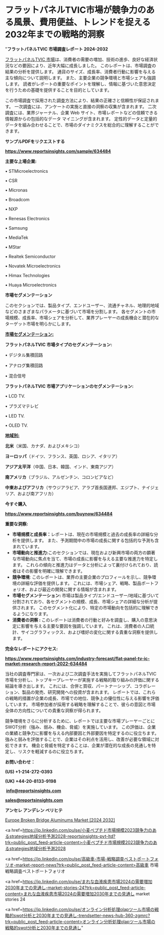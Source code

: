 # フラットパネルTVIC市場が競争力のある風景、費用便益、トレンドを捉える2032年までの戦略的洞察

"<strong>フラットパネルTVIC 市場調査レポート 2024-2032</strong>

<a href=https://www.reportsinsights.com/sample/634484>フラットパネルTVIC 市場</a>は、消費者の需要の増加、技術の進歩、良好な経済状況などの要因により、近年大幅に成長しました。 このレポートは、市場調査の結果の分析を提供します。 通貨のサイズ、成長率、消費者行動に影響を与える主な傾向について説明します。 また、主要企業の競争環境と市場シェアも強調します。 読者がレポートの重要なポイントを理解し、情報に基づいた意思決定を行うための基礎を提供することを目的としています。

この市場調査で採用された調査方法により、結果の正確さと信頼性が保証されます。 一次調査には、アンケートの実施と直接の洞察の収集が含まれます。 二次調査には、業界ジャーナル、企業 Web サイト、市場レポートなどの信頼できる情報源からの包括的なデータ マイニングが含まれます。 定性的データと定量的データを組み合わせることで、市場のダイナミクスを総合的に理解することができます。

<strong><b>サンプルPDFをリクエストする</b></strong>

<a href=https://www.reportsinsights.com/sample/634484><strong><u>https://www.reportsinsights.com/sample/634484</u></strong></a>

<strong>主要な上場企業:</strong>

• STMicroelectronics

• CSR

• Micronas

• Broadcom

• NXP

• Renesas Electronics

• Samsung

• MediaTek

• MStar

• Realtek Semiconductor

• Novatek Microelectronics

• Himax Technologies

• Huaya Microelectronics

<strong>市場セグメンテーション</strong>

このセクションでは、製品タイプ、エンドユーザー、流通チャネル、地理的地域などのさまざまなパラメータに基づいて市場を分割します。 各セグメントの市場規模、成長率、市場シェアを分析して、業界プレーヤーの成長機会と潜在的なターゲット市場を明らかにします。

<strong><u>市場セグメンテーション</u></strong><strong><u>:</u></strong>

<strong>フラットパネルTVIC 市場タイプのセグメンテーション:</strong>

• デジタル集積回路

• アナログ集積回路

• 混合信号

<strong>フラットパネルTVIC 市場アプリケーションのセグメンテーション:</strong>

• LCD TV.

• プラズマテレビ

• LED TV.

• OLED TV.

<strong><u>地域別</u></strong><strong><u>:</u></strong>

<strong>北米</strong>（米国、カナダ、およびメキシコ）

<strong>ヨーロッパ</strong>（ドイツ、フランス、英国、ロシア、イタリア）

<strong>アジア太平洋</strong>（中国、日本、韓国、インド、東南アジア）

<strong>南アメリカ</strong>（ブラジル、アルゼンチン、コロンビアなど）

<strong>中東およびアフリカ</strong>（サウジアラビア、アラブ首長国連邦、エジプト、ナイジェリア、および南アフリカ）

<strong>今すぐ購入</strong>

<a href=https://www.reportsinsights.com/buynow/634484><strong><u>https://www.reportsinsights.com/buynow/634484</u></strong></a>

<strong>重要な洞察:</strong>
<ul>
  <li><strong>市場規模と成長率：</strong>レポートは、現在の市場規模と過去の成長率の詳細な分析を提供します。 また、予測期間中の市場の成長に関する包括的な予測も含まれています。</li>
  <li><strong>市場動向と推進力:</strong>このセクションでは、現在および新興市場の両方の顕著な市場動向に焦点を当て、市場の成長に影響を与える主要な推進力を特定します。 これらの傾向と推進力はデータと分析によって裏付けられており、読者はその影響を明確に理解できます。</li>
  <li><strong>競争環境</strong>: このレポートは、業界の主要企業のプロフィールを示し、競争環境の詳細な評価を提供します。 これには、市場シェア、戦略、製品ポートフォリオ、および最近の開発に関する情報が含まれます。</li>
  <li><strong>市場セグメンテーション: </strong>市場は製品タイプ/エンドユーザー/地域に基づいて分割されており、各セグメントの規模、成長、市場シェアの詳細な分析が提供されます。 このセグメント化により、特定の市場動向を包括的に理解できるようになります。</li>
  <li><strong>消費者の洞察 : </strong>このレポートは消費者の行動と好みを調査し、購入の意思決定に影響を与える主要な要因を強調しています。 これは、消費者の人口統計、サイコグラフィックス、および嗜好の変化に関する貴重な洞察を提供します。</li>
</ul>
<strong>完全なレポートにアクセス:</strong>

<a href=https://www.reportsinsights.com/industry-forecast/flat-panel-tv-ic-market-research-report-2022-634484><strong><u><b>https://www.reportsinsights.com/industry-forecast/flat-panel-tv-ic-market-research-report-2022-634484</b></u></strong></a>

当社の調査専門家は、一次および二次調査手法を実施してフラットパネルTVIC市場を分析し、トップキープレーヤーが実施する戦略的取り組みの評価に関する結論を導き出します。 これには、合併と買収、パートナーシップ、コラボレーション、製品の発売、研究開発への投資が含まれます。 レポートでは、これらの戦略的措置が企業の成長、市場での地位、競争上の優位性に与える影響を評価しています。 市場参加者が採用する戦略を理解することで、彼らの意図と市場全体の方向性についての貴重な洞察が得られます。

競争環境をさらに分析するために、レポートでは主要な市場プレーヤーごとにSWOT分析（強み、弱み、機会、脅威）を実施しています。 この評価は、企業の業績と競争力に影響を与える内部要因と外部要因を特定するのに役立ちます。 強みと弱みを評価することで、企業はその利点を活用し、改善が必要な領域に対処できます。 機会と脅威を特定することは、企業が潜在的な成長の見通しを特定し、リスクを軽減するのに役立ちます。

<strong>お問い合わせ：</strong>

<strong>(US) +1-214-272-0393</strong>

<strong>(UK) +44-20-8133-9198</strong>

<strong> </strong><a href=info@reportsinsights.com><strong><u>info@reportsinsights.com</u></strong></a>

<a href=sales@reportsinsights.com><strong><u>sales@reportsinsights.com</u></strong></a>

<strong>アンセレ アンデレン ベリヒテ</strong>

<a href=https://www.linkedin.com/pulse/europe-broken-bridge-aluminums-market-cagr-key-znk5f/>Europe Broken Bridge Aluminums Market [2024 2032]</a>

<a href=https://jp.linkedin.com/pulse/小麦ペプチド市場規模2023競争力のあるstrategies地域分析予測2028-reportsinsights-pvt-ltd?trk=public_post_feed-article-content>小麦ペプチド市場規模2023競争力のあるstrategies地域分析予測2028</a>

<a href=https://jp.linkedin.com/pulse/高級車-市場-戦略調査ベストポートフォリオ-market-report-news?trk=public_post_feed-article-content>高級車 市場 戦略調査ベストポートフォリオ</a>

<a href=https://jp.linkedin.com/pulse/まれな血液疾患市場2024の需要増加2030年までの見通し-market-stories-24?trk=public_post_feed-article-content>まれな血液疾患市場2024の需要増加2030年までの見通し market stories 24</a>

<a href=https://jp.linkedin.com/pulse/オンライン分析処理olapツール市場の戦略的swot分析と2030年までの見通し-trendsetter-news-hub-360-zgmrc?trk=public_post_feed-article-content>オンライン分析処理olapツール市場の戦略的swot分析と2030年までの見通し</a>"
